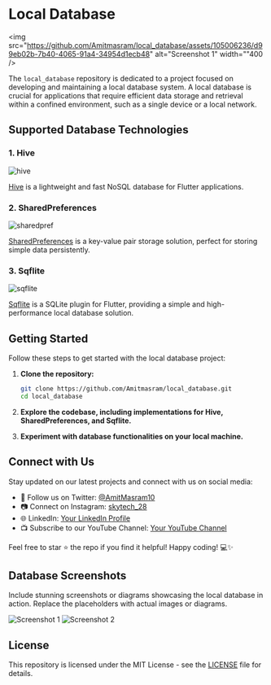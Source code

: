 # Local Database
<img src="https://github.com/Amitmasram/local_database/assets/105006236/d99eb02b-7b40-4065-91a4-34954d1ecb48" alt="Screenshot 1" width=""400 />

The `local_database` repository is dedicated to a project focused on developing and maintaining a local database system. A local database is crucial for applications that require efficient data storage and retrieval within a confined environment, such as a single device or a local network.

## Supported Database Technologies

### 1. Hive

![hive](https://github.com/Amitmasram/local_database/assets/105006236/36ecbf2a-3e3d-422a-a4d2-a8c402241949)

[Hive](https://docs.hivedb.dev/) is a lightweight and fast NoSQL database for Flutter applications.

### 2. SharedPreferences

![sharedpref](https://github.com/Amitmasram/local_database/assets/105006236/72ed9d89-6b05-4219-9e19-572a99a827d5)

[SharedPreferences](https://pub.dev/packages/shared_preferences) is a key-value pair storage solution, perfect for storing simple data persistently.

### 3. Sqflite
![sqflite](https://github.com/Amitmasram/local_database/assets/105006236/f75a9fdc-cb00-4670-afb4-9a95c17a4d06)


[Sqflite](https://pub.dev/packages/sqflite) is a SQLite plugin for Flutter, providing a simple and high-performance local database solution.

## Getting Started

Follow these steps to get started with the local database project:

1. **Clone the repository:**

    ```bash
    git clone https://github.com/Amitmasram/local_database.git
    cd local_database
    ```

2. **Explore the codebase, including implementations for Hive, SharedPreferences, and Sqflite.**

3. **Experiment with database functionalities on your local machine.**

## Connect with Us

Stay updated on our latest projects and connect with us on social media:

- 📱 Follow us on Twitter: [@AmitMasram10](https://twitter.com/AmitMasram10)
- 📷 Connect on Instagram: [skytech_28](https://www.instagram.com/skytech_28/)
- 🌐 LinkedIn: [Your LinkedIn Profile](https://www.linkedin.com/feed/)
- 📺 Subscribe to our YouTube Channel: [Your YouTube Channel](https://www.youtube.com/channel/UC95U3IDgISWVeyqo4CGBywQ)

Feel free to star ⭐️ the repo if you find it helpful! Happy coding! 💻✨

## Database Screenshots

Include stunning screenshots or diagrams showcasing the local database in action. Replace the placeholders with actual images or diagrams.

![Screenshot 1](link_to_screenshot_1.png)
![Screenshot 2](link_to_screenshot_2.png)

## License

This repository is licensed under the MIT License - see the [LICENSE](LICENSE) file for details.
